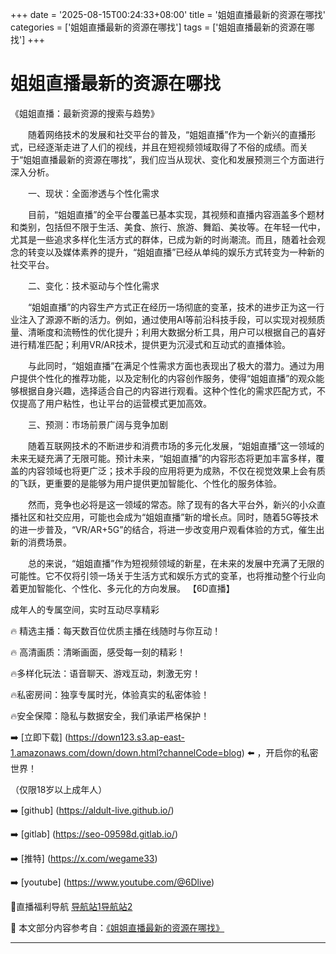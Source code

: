 +++
date = '2025-08-15T00:24:33+08:00'
title = '姐姐直播最新的资源在哪找'
categories = ['姐姐直播最新的资源在哪找']
tags = ['姐姐直播最新的资源在哪找']
+++

# 姐姐直播最新的资源在哪找

《姐姐直播：最新资源的搜索与趋势》

　　随着网络技术的发展和社交平台的普及，“姐姐直播”作为一个新兴的直播形式，已经逐渐走进了人们的视线，并且在短视频领域取得了不俗的成绩。而关于“姐姐直播最新的资源在哪找”，我们应当从现状、变化和发展预测三个方面进行深入分析。

　　一、现状：全面渗透与个性化需求

　　目前，“姐姐直播”的全平台覆盖已基本实现，其视频和直播内容涵盖多个题材和类别，包括但不限于生活、美食、旅行、旅游、舞蹈、美妆等。在年轻一代中，尤其是一些追求多样化生活方式的群体，已成为新的时尚潮流。而且，随着社会观念的转变以及媒体素养的提升，“姐姐直播”已经从单纯的娱乐方式转变为一种新的社交平台。

　　二、变化：技术驱动与个性化需求

　　“姐姐直播”的内容生产方式正在经历一场彻底的变革，技术的进步正为这一行业注入了源源不断的活力。例如，通过使用AI等前沿科技手段，可以实现对视频质量、清晰度和流畅性的优化提升；利用大数据分析工具，用户可以根据自己的喜好进行精准匹配；利用VR/AR技术，提供更为沉浸式和互动式的直播体验。

　　与此同时，“姐姐直播”在满足个性需求方面也表现出了极大的潜力。通过为用户提供个性化的推荐功能，以及定制化的内容创作服务，使得“姐姐直播”的观众能够根据自身兴趣，选择适合自己的内容进行观看。这种个性化的需求匹配方式，不仅提高了用户粘性，也让平台的运营模式更加高效。

　　三、预测：市场前景广阔与竞争加剧

　　随着互联网技术的不断进步和消费市场的多元化发展，“姐姐直播”这一领域的未来无疑充满了无限可能。预计未来，“姐姐直播”的内容形态将更加丰富多样，覆盖的内容领域也将更广泛；技术手段的应用将更为成熟，不仅在视觉效果上会有质的飞跃，更重要的是能够为用户提供更加智能化、个性化的服务体验。

　　然而，竞争也必将是这一领域的常态。除了现有的各大平台外，新兴的小众直播社区和社交应用，可能也会成为“姐姐直播”新的增长点。同时，随着5G等技术的进一步普及，“VR/AR+5G”的结合，将进一步改变用户观看体验的方式，催生出新的消费场景。

　　总的来说，“姐姐直播”作为短视频领域的新星，在未来的发展中充满了无限的可能性。它不仅将引领一场关于生活方式和娱乐方式的变革，也将推动整个行业向着更加智能化、个性化、多元化的方向发展。
【6D直播】

 成年人的专属空间，实时互动尽享精彩

🔥 精选主播：每天数百位优质主播在线随时与你互动！

🔥 高清画质：清晰画面，感受每一刻的精彩！

🔥多样化玩法：语音聊天、游戏互动，刺激无穷！

🔥私密房间：独享专属时光，体验真实的私密体验！

🔥安全保障：隐私与数据安全，我们承诺严格保护！

➡️ [立即下载] (https://down123.s3.ap-east-1.amazonaws.com/down/down.html?channelCode=blog) ⬅️ ，开启你的私密世界！

 （仅限18岁以上成年人）

➡️ [github] (https://aldult-live.github.io/)

➡️ [gitlab] (https://seo-09598d.gitlab.io/)

➡️ [推特] (https://x.com/wegame33)

➡️ [youtube] (https://www.youtube.com/@6Dlive)

🔞直播福利导航   [导航站1](https://webstack-86085a.gitlab.io/)[导航站2](https://onlygit123-2.github.io/)

📘 本文部分内容参考自：[《姐姐直播最新的资源在哪找》](https://webstack-hugo-14.pages.dev/)

---
